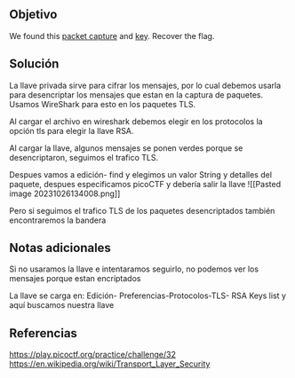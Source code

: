 ## Objetivo
We found this [packet capture](https://jupiter.challenges.picoctf.org/static/0c84d3636dd088d9fe4efd5d0d869a06/capture.pcap) and [key](https://jupiter.challenges.picoctf.org/static/0c84d3636dd088d9fe4efd5d0d869a06/picopico.key). Recover the flag.
## Solución 
La llave privada sirve para cifrar los mensajes, por lo cual debemos usarla para desencriptar los mensajes que estan en la captura de paquetes.
Usamos WireShark para esto en los paquetes TLS.

Al cargar el archivo en wireshark debemos elegir en los protocolos la opción tls para elegir la llave RSA.

Al cargar la llave, algunos mensajes se ponen verdes porque se desencriptaron, seguimos el trafico TLS.

Despues vamos a edición- find y elegimos un valor String y detalles del paquete, despues especificamos picoCTF y debería salir la llave
![[Pasted image 20231026134008.png]]

Pero si seguimos el trafico TLS de los paquetes desencriptados también encontraremos la bandera
## Notas adicionales
Si no usaramos la llave e intentaramos seguirlo, no podemos ver los mensajes porque estan encriptados

La llave se carga en:
Edición- Preferencias-Protocolos-TLS- RSA Keys list y aquí buscamos nuestra llave

## Referencias
https://play.picoctf.org/practice/challenge/32
https://en.wikipedia.org/wiki/Transport_Layer_Security
